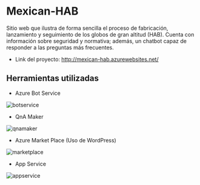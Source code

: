 # Mexican-HAB
Sitio web que ilustra de forma sencilla el proceso de fabricación, lanzamiento y seguimiento de los globos de gran altitud (HAB). Cuenta con información sobre seguridad y normativa; además, un chatbot capaz de responder a las preguntas más frecuentes.
- Link del proyecto: http://mexican-hab.azurewebsites.net/
## Herramientas utilizadas
* Azure Bot Service

![botservice](https://user-images.githubusercontent.com/86863227/135948010-87faf10e-628f-462d-bc86-d8e7789c3e14.png)


* QnA Maker

![qnamaker](https://user-images.githubusercontent.com/86863227/135947989-36321eb6-3574-4851-b5d4-5886b76daa12.png)


* Azure Market Place (Uso de WordPress)

![marketplace](https://user-images.githubusercontent.com/86863227/135948004-cb0d7e03-de81-48c7-82e9-35ef2118417f.png)


* App Service

![appservice](https://user-images.githubusercontent.com/86863227/135948016-f3d13563-6f72-4e30-b83b-f856fd071963.png)

